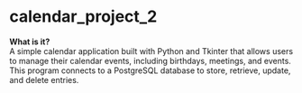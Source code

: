 # calendar_project_2
**What is it?** </br>
A simple calendar application built with Python and Tkinter that allows users to manage their calendar events, including birthdays, meetings, and events. This program connects to a PostgreSQL database to store, retrieve, update, and delete entries.



